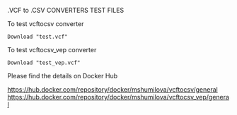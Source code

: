 .VCF to .CSV CONVERTERS TEST FILES

To test vcftocsv converter
   
    Download "test.vcf"
  
To test vcftocsv_vep converter

    Download "test_vep.vcf"

Please find the details on Docker Hub

https://hub.docker.com/repository/docker/mshumilova/vcftocsv/general
https://hub.docker.com/repository/docker/mshumilova/vcftocsv_vep/general


